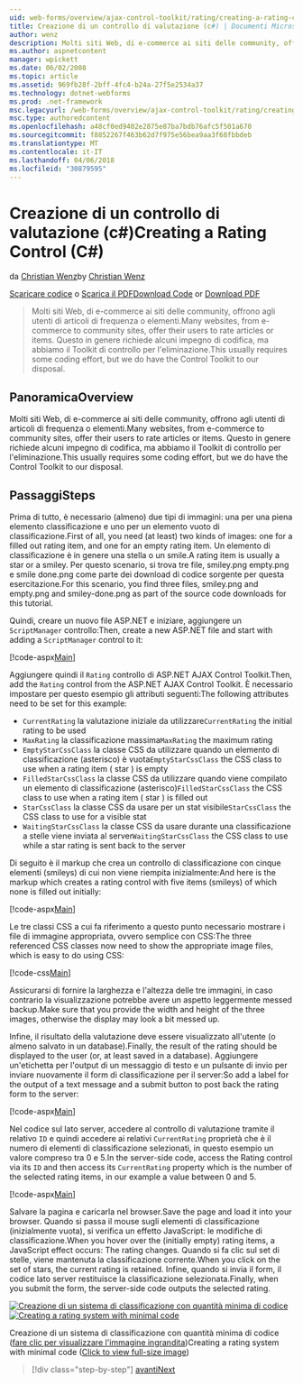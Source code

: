 ```yaml
---
uid: web-forms/overview/ajax-control-toolkit/rating/creating-a-rating-control-cs
title: Creazione di un controllo di valutazione (c#) | Documenti Microsoft
author: wenz
description: Molti siti Web, di e-commerce ai siti delle community, offrono agli utenti di articoli di frequenza o elementi. Ciò in genere richiede alcuni impegno di codifica, ma non è disponibile il...
ms.author: aspnetcontent
manager: wpickett
ms.date: 06/02/2008
ms.topic: article
ms.assetid: 969fb28f-2bff-4fc4-b24a-27f5e2534a37
ms.technology: dotnet-webforms
ms.prod: .net-framework
msc.legacyurl: /web-forms/overview/ajax-control-toolkit/rating/creating-a-rating-control-cs
msc.type: authoredcontent
ms.openlocfilehash: a48cf0ed9402e2875e87ba7bdb76afc5f501a670
ms.sourcegitcommit: f8852267f463b62d7f975e56bea9aa3f68fbbdeb
ms.translationtype: MT
ms.contentlocale: it-IT
ms.lasthandoff: 04/06/2018
ms.locfileid: "30879595"
---
```

<a name="creating-a-rating-control-c"></a><span data-ttu-id="c5366-104">Creazione di un controllo di valutazione (c#)</span><span class="sxs-lookup"><span data-stu-id="c5366-104">Creating a Rating Control (C#)</span></span>
====================
<span data-ttu-id="c5366-105">da [Christian Wenz](https://github.com/wenz)</span><span class="sxs-lookup"><span data-stu-id="c5366-105">by [Christian Wenz](https://github.com/wenz)</span></span>

<span data-ttu-id="c5366-106">[Scaricare codice](http://download.microsoft.com/download/9/3/f/93f8daea-bebd-4821-833b-95205389c7d0/rating0.cs.zip) o [Scarica il PDF](http://download.microsoft.com/download/2/d/c/2dc10e34-6983-41d4-9c08-f78f5387d32b/rating0CS.pdf)</span><span class="sxs-lookup"><span data-stu-id="c5366-106">[Download Code](http://download.microsoft.com/download/9/3/f/93f8daea-bebd-4821-833b-95205389c7d0/rating0.cs.zip) or [Download PDF](http://download.microsoft.com/download/2/d/c/2dc10e34-6983-41d4-9c08-f78f5387d32b/rating0CS.pdf)</span></span>

> <span data-ttu-id="c5366-107">Molti siti Web, di e-commerce ai siti delle community, offrono agli utenti di articoli di frequenza o elementi.</span><span class="sxs-lookup"><span data-stu-id="c5366-107">Many websites, from e-commerce to community sites, offer their users to rate articles or items.</span></span> <span data-ttu-id="c5366-108">Questo in genere richiede alcuni impegno di codifica, ma abbiamo il Toolkit di controllo per l'eliminazione.</span><span class="sxs-lookup"><span data-stu-id="c5366-108">This usually requires some coding effort, but we do have the Control Toolkit to our disposal.</span></span>


## <a name="overview"></a><span data-ttu-id="c5366-109">Panoramica</span><span class="sxs-lookup"><span data-stu-id="c5366-109">Overview</span></span>

<span data-ttu-id="c5366-110">Molti siti Web, di e-commerce ai siti delle community, offrono agli utenti di articoli di frequenza o elementi.</span><span class="sxs-lookup"><span data-stu-id="c5366-110">Many websites, from e-commerce to community sites, offer their users to rate articles or items.</span></span> <span data-ttu-id="c5366-111">Questo in genere richiede alcuni impegno di codifica, ma abbiamo il Toolkit di controllo per l'eliminazione.</span><span class="sxs-lookup"><span data-stu-id="c5366-111">This usually requires some coding effort, but we do have the Control Toolkit to our disposal.</span></span>

## <a name="steps"></a><span data-ttu-id="c5366-112">Passaggi</span><span class="sxs-lookup"><span data-stu-id="c5366-112">Steps</span></span>

<span data-ttu-id="c5366-113">Prima di tutto, è necessario (almeno) due tipi di immagini: una per una piena elemento classificazione e uno per un elemento vuoto di classificazione.</span><span class="sxs-lookup"><span data-stu-id="c5366-113">First of all, you need (at least) two kinds of images: one for a filled out rating item, and one for an empty rating item.</span></span> <span data-ttu-id="c5366-114">Un elemento di classificazione è in genere una stella o un smile.</span><span class="sxs-lookup"><span data-stu-id="c5366-114">A rating item is usually a star or a smiley.</span></span> <span data-ttu-id="c5366-115">Per questo scenario, si trova tre file, smiley.png empty.png e smile done.png come parte dei download di codice sorgente per questa esercitazione.</span><span class="sxs-lookup"><span data-stu-id="c5366-115">For this scenario, you find three files, smiley.png and empty.png and smiley-done.png as part of the source code downloads for this tutorial.</span></span>

<span data-ttu-id="c5366-116">Quindi, creare un nuovo file ASP.NET e iniziare, aggiungere un `ScriptManager` controllo:</span><span class="sxs-lookup"><span data-stu-id="c5366-116">Then, create a new ASP.NET file and start with adding a `ScriptManager` control to it:</span></span>

[!code-aspx[Main](creating-a-rating-control-cs/samples/sample1.aspx)]

<span data-ttu-id="c5366-117">Aggiungere quindi il `Rating` controllo di ASP.NET AJAX Control Toolkit.</span><span class="sxs-lookup"><span data-stu-id="c5366-117">Then, add the `Rating` control from the ASP.NET AJAX Control Toolkit.</span></span> <span data-ttu-id="c5366-118">È necessario impostare per questo esempio gli attributi seguenti:</span><span class="sxs-lookup"><span data-stu-id="c5366-118">The following attributes need to be set for this example:</span></span>

- <span data-ttu-id="c5366-119">`CurrentRating` la valutazione iniziale da utilizzare</span><span class="sxs-lookup"><span data-stu-id="c5366-119">`CurrentRating` the initial rating to be used</span></span>
- <span data-ttu-id="c5366-120">`MaxRating` la classificazione massima</span><span class="sxs-lookup"><span data-stu-id="c5366-120">`MaxRating` the maximum rating</span></span>
- <span data-ttu-id="c5366-121">`EmptyStarCssClass` la classe CSS da utilizzare quando un elemento di classificazione (asterisco) è vuota</span><span class="sxs-lookup"><span data-stu-id="c5366-121">`EmptyStarCssClass` the CSS class to use when a rating item ( star ) is empty</span></span>
- <span data-ttu-id="c5366-122">`FilledStarCssClass` la classe CSS da utilizzare quando viene compilato un elemento di classificazione (asterisco)</span><span class="sxs-lookup"><span data-stu-id="c5366-122">`FilledStarCssClass` the CSS class to use when a rating item ( star ) is filled out</span></span>
- <span data-ttu-id="c5366-123">`StarCssClass` la classe CSS da usare per un stat visibile</span><span class="sxs-lookup"><span data-stu-id="c5366-123">`StarCssClass` the CSS class to use for a visible stat</span></span>
- <span data-ttu-id="c5366-124">`WaitingStarCssClass` la classe CSS da usare durante una classificazione a stelle viene inviata al server</span><span class="sxs-lookup"><span data-stu-id="c5366-124">`WaitingStarCssClass` the CSS class to use while a star rating is sent back to the server</span></span>

<span data-ttu-id="c5366-125">Di seguito è il markup che crea un controllo di classificazione con cinque elementi (smileys) di cui non viene riempita inizialmente:</span><span class="sxs-lookup"><span data-stu-id="c5366-125">And here is the markup which creates a rating control with five items (smileys) of which none is filled out initially:</span></span>

[!code-aspx[Main](creating-a-rating-control-cs/samples/sample2.aspx)]

<span data-ttu-id="c5366-126">Le tre classi CSS a cui fa riferimento a questo punto necessario mostrare i file di immagine appropriata, ovvero semplice con CSS:</span><span class="sxs-lookup"><span data-stu-id="c5366-126">The three referenced CSS classes now need to show the appropriate image files, which is easy to do using CSS:</span></span>

[!code-css[Main](creating-a-rating-control-cs/samples/sample3.css)]

<span data-ttu-id="c5366-127">Assicurarsi di fornire la larghezza e l'altezza delle tre immagini, in caso contrario la visualizzazione potrebbe avere un aspetto leggermente messed backup.</span><span class="sxs-lookup"><span data-stu-id="c5366-127">Make sure that you provide the width and height of the three images, otherwise the display may look a bit messed up.</span></span>

<span data-ttu-id="c5366-128">Infine, il risultato della valutazione deve essere visualizzato all'utente (o almeno salvato in un database).</span><span class="sxs-lookup"><span data-stu-id="c5366-128">Finally, the result of the rating should be displayed to the user (or, at least saved in a database).</span></span> <span data-ttu-id="c5366-129">Aggiungere un'etichetta per l'output di un messaggio di testo e un pulsante di invio per inviare nuovamente il form di classificazione per il server:</span><span class="sxs-lookup"><span data-stu-id="c5366-129">So add a label for the output of a text message and a submit button to post back the rating form to the server:</span></span>

[!code-aspx[Main](creating-a-rating-control-cs/samples/sample4.aspx)]

<span data-ttu-id="c5366-130">Nel codice sul lato server, accedere al controllo di valutazione tramite il relativo `ID` e quindi accedere ai relativi `CurrentRating` proprietà che è il numero di elementi di classificazione selezionati, in questo esempio un valore compreso tra 0 e 5.</span><span class="sxs-lookup"><span data-stu-id="c5366-130">In the server-side code, access the Rating control via its `ID` and then access its `CurrentRating` property which is the number of the selected rating items, in our example a value between 0 and 5.</span></span>

[!code-aspx[Main](creating-a-rating-control-cs/samples/sample5.aspx)]

<span data-ttu-id="c5366-131">Salvare la pagina e caricarla nel browser.</span><span class="sxs-lookup"><span data-stu-id="c5366-131">Save the page and load it into your browser.</span></span> <span data-ttu-id="c5366-132">Quando si passa il mouse sugli elementi di classificazione (inizialmente vuota), si verifica un effetto JavaScript: le modifiche di classificazione.</span><span class="sxs-lookup"><span data-stu-id="c5366-132">When you hover over the (initially empty) rating items, a JavaScript effect occurs: The rating changes.</span></span> <span data-ttu-id="c5366-133">Quando si fa clic sul set di stelle, viene mantenuta la classificazione corrente.</span><span class="sxs-lookup"><span data-stu-id="c5366-133">When you click on the set of stars, the current rating is retained.</span></span> <span data-ttu-id="c5366-134">Infine, quando si invia il form, il codice lato server restituisce la classificazione selezionata.</span><span class="sxs-lookup"><span data-stu-id="c5366-134">Finally, when you submit the form, the server-side code outputs the selected rating.</span></span>


<span data-ttu-id="c5366-135">[![Creazione di un sistema di classificazione con quantità minima di codice](creating-a-rating-control-cs/_static/image2.png)](creating-a-rating-control-cs/_static/image1.png)</span><span class="sxs-lookup"><span data-stu-id="c5366-135">[![Creating a rating system with minimal code](creating-a-rating-control-cs/_static/image2.png)](creating-a-rating-control-cs/_static/image1.png)</span></span>

<span data-ttu-id="c5366-136">Creazione di un sistema di classificazione con quantità minima di codice ([fare clic per visualizzare l'immagine ingrandita](creating-a-rating-control-cs/_static/image3.png))</span><span class="sxs-lookup"><span data-stu-id="c5366-136">Creating a rating system with minimal code ([Click to view full-size image](creating-a-rating-control-cs/_static/image3.png))</span></span>

> [!div class="step-by-step"]
> [<span data-ttu-id="c5366-137">avanti</span><span class="sxs-lookup"><span data-stu-id="c5366-137">Next</span></span>](creating-a-rating-control-vb.md)
